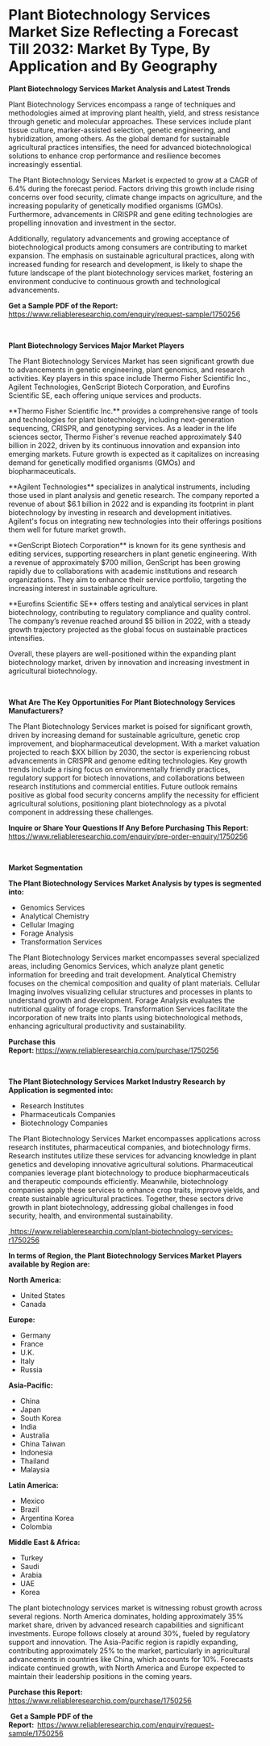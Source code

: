 <p><h1>Plant Biotechnology Services Market Size Reflecting a Forecast Till 2032: Market By Type, By Application and By Geography</h1></p><p><strong>Plant Biotechnology Services Market Analysis and Latest Trends</strong></p>
<p><p>Plant Biotechnology Services encompass a range of techniques and methodologies aimed at improving plant health, yield, and stress resistance through genetic and molecular approaches. These services include plant tissue culture, marker-assisted selection, genetic engineering, and hybridization, among others. As the global demand for sustainable agricultural practices intensifies, the need for advanced biotechnological solutions to enhance crop performance and resilience becomes increasingly essential.</p><p>The Plant Biotechnology Services Market is expected to grow at a CAGR of 6.4% during the forecast period. Factors driving this growth include rising concerns over food security, climate change impacts on agriculture, and the increasing popularity of genetically modified organisms (GMOs). Furthermore, advancements in CRISPR and gene editing technologies are propelling innovation and investment in the sector. </p><p>Additionally, regulatory advancements and growing acceptance of biotechnological products among consumers are contributing to market expansion. The emphasis on sustainable agricultural practices, along with increased funding for research and development, is likely to shape the future landscape of the plant biotechnology services market, fostering an environment conducive to continuous growth and technological advancements.</p></p>
<p><strong>Get a Sample PDF of the Report:&nbsp;</strong> <a href="https://www.reliableresearchiq.com/enquiry/request-sample/1750256?utm_campaign=3508&utm_medium=2&utm_source=Github&utm_content=ia&utm_term=12042025&utm_id=plant-biotechnology-services">https://www.reliableresearchiq.com/enquiry/request-sample/1750256</a></p>
<p>&nbsp;</p>
<p><strong>Plant Biotechnology Services Major Market Players</strong></p>
<p><p>The Plant Biotechnology Services Market has seen significant growth due to advancements in genetic engineering, plant genomics, and research activities. Key players in this space include Thermo Fisher Scientific Inc., Agilent Technologies, GenScript Biotech Corporation, and Eurofins Scientific SE, each offering unique services and products.</p><p>**Thermo Fisher Scientific Inc.** provides a comprehensive range of tools and technologies for plant biotechnology, including next-generation sequencing, CRISPR, and genotyping services. As a leader in the life sciences sector, Thermo Fisher's revenue reached approximately $40 billion in 2022, driven by its continuous innovation and expansion into emerging markets. Future growth is expected as it capitalizes on increasing demand for genetically modified organisms (GMOs) and biopharmaceuticals.</p><p>**Agilent Technologies** specializes in analytical instruments, including those used in plant analysis and genetic research. The company reported a revenue of about $6.1 billion in 2022 and is expanding its footprint in plant biotechnology by investing in research and development initiatives. Agilent's focus on integrating new technologies into their offerings positions them well for future market growth.</p><p>**GenScript Biotech Corporation** is known for its gene synthesis and editing services, supporting researchers in plant genetic engineering. With a revenue of approximately $700 million, GenScript has been growing rapidly due to collaborations with academic institutions and research organizations. They aim to enhance their service portfolio, targeting the increasing interest in sustainable agriculture.</p><p>**Eurofins Scientific SE** offers testing and analytical services in plant biotechnology, contributing to regulatory compliance and quality control. The company’s revenue reached around $5 billion in 2022, with a steady growth trajectory projected as the global focus on sustainable practices intensifies.</p><p>Overall, these players are well-positioned within the expanding plant biotechnology market, driven by innovation and increasing investment in agricultural biotechnology.</p></p>
<p>&nbsp;</p>
<p><strong>What Are The Key Opportunities For Plant Biotechnology Services Manufacturers?</strong></p>
<p><p>The Plant Biotechnology Services market is poised for significant growth, driven by increasing demand for sustainable agriculture, genetic crop improvement, and biopharmaceutical development. With a market valuation projected to reach $XX billion by 2030, the sector is experiencing robust advancements in CRISPR and genome editing technologies. Key growth trends include a rising focus on environmentally friendly practices, regulatory support for biotech innovations, and collaborations between research institutions and commercial entities. Future outlook remains positive as global food security concerns amplify the necessity for efficient agricultural solutions, positioning plant biotechnology as a pivotal component in addressing these challenges.</p></p>
<p><strong>Inquire or Share Your Questions If Any Before Purchasing This Report:</strong> <a href="https://www.reliableresearchiq.com/enquiry/pre-order-enquiry/1750256?utm_campaign=3508&utm_medium=2&utm_source=Github&utm_content=ia&utm_term=12042025&utm_id=plant-biotechnology-services">https://www.reliableresearchiq.com/enquiry/pre-order-enquiry/1750256</a></p>
<p>&nbsp;</p>
<p><strong>Market Segmentation</strong></p>
<p><strong>The Plant Biotechnology Services Market Analysis by types is segmented into:</strong></p>
<p><ul><li>Genomics Services</li><li>Analytical Chemistry</li><li>Cellular Imaging</li><li>Forage Analysis</li><li>Transformation Services</li></ul></p>
<p><p>The Plant Biotechnology Services market encompasses several specialized areas, including Genomics Services, which analyze plant genetic information for breeding and trait development. Analytical Chemistry focuses on the chemical composition and quality of plant materials. Cellular Imaging involves visualizing cellular structures and processes in plants to understand growth and development. Forage Analysis evaluates the nutritional quality of forage crops. Transformation Services facilitate the incorporation of new traits into plants using biotechnological methods, enhancing agricultural productivity and sustainability.</p></p>
<p><strong>Purchase this Report:&nbsp;</strong><a href="https://www.reliableresearchiq.com/purchase/1750256?utm_campaign=3508&utm_medium=2&utm_source=Github&utm_content=ia&utm_term=12042025&utm_id=plant-biotechnology-services">https://www.reliableresearchiq.com/purchase/1750256</a></p>
<p>&nbsp;</p>
<p><strong>The Plant Biotechnology Services Market Industry Research by Application is segmented into:</strong></p>
<p><ul><li>Research Institutes</li><li>Pharmaceuticals Companies</li><li>Biotechnology Companies</li></ul></p>
<p><p>The Plant Biotechnology Services Market encompasses applications across research institutes, pharmaceutical companies, and biotechnology firms. Research institutes utilize these services for advancing knowledge in plant genetics and developing innovative agricultural solutions. Pharmaceutical companies leverage plant biotechnology to produce biopharmaceuticals and therapeutic compounds efficiently. Meanwhile, biotechnology companies apply these services to enhance crop traits, improve yields, and create sustainable agricultural practices. Together, these sectors drive growth in plant biotechnology, addressing global challenges in food security, health, and environmental sustainability.</p></p>
<p><a href="https://www.reliableresearchiq.com/plant-biotechnology-services-r1750256?utm_campaign=3508&utm_medium=2&utm_source=Github&utm_content=ia&utm_term=12042025&utm_id=plant-biotechnology-services">&nbsp;https://www.reliableresearchiq.com/plant-biotechnology-services-r1750256</a></p>
<p><strong>In terms of Region, the Plant Biotechnology Services Market Players available by Region are:</strong></p>
<p>
    <p> <strong> North America: </strong>
        <ul>
            <li>United States</li>
            <li>Canada</li>
        </ul>
        </p> 
    <p> <strong> Europe: </strong>
        <ul>
            <li>Germany</li>
            <li>France</li>
            <li>U.K.</li>
            <li>Italy</li>
            <li>Russia</li>
        </ul>
        </p> 
    <p> <strong> Asia-Pacific: </strong>
        <ul>
            <li>China</li>
            <li>Japan</li>
            <li>South Korea</li>
            <li>India</li>
            <li>Australia</li>
            <li>China Taiwan</li>
            <li>Indonesia</li>
            <li>Thailand</li>
            <li>Malaysia</li>
        </ul>
        </p> 
    <p> <strong> Latin America: </strong>
        <ul>
            <li>Mexico</li>
            <li>Brazil</li>
            <li>Argentina Korea</li>
            <li>Colombia</li>
        </ul>
        </p> 
    <p> <strong> Middle East & Africa: </strong>
        <ul>
            <li>Turkey</li>
            <li>Saudi</li>
            <li>Arabia</li>
            <li>UAE</li>
            <li>Korea</li>
        </ul>
    </p>
    </p>
<p><p>The plant biotechnology services market is witnessing robust growth across several regions. North America dominates, holding approximately 35% market share, driven by advanced research capabilities and significant investments. Europe follows closely at around 30%, fueled by regulatory support and innovation. The Asia-Pacific region is rapidly expanding, contributing approximately 25% to the market, particularly in agricultural advancements in countries like China, which accounts for 10%. Forecasts indicate continued growth, with North America and Europe expected to maintain their leadership positions in the coming years.</p></p>
<p><strong>Purchase this Report: </strong><a href="https://www.reliableresearchiq.com/purchase/1750256?utm_campaign=3508&utm_medium=2&utm_source=Github&utm_content=ia&utm_term=12042025&utm_id=plant-biotechnology-services">https://www.reliableresearchiq.com/purchase/1750256</a></p>
<p>&nbsp;<strong>Get a Sample PDF of the Report:&nbsp;&nbsp;</strong><a href="https://www.reliableresearchiq.com/enquiry/request-sample/1750256?utm_campaign=3508&utm_medium=2&utm_source=Github&utm_content=ia&utm_term=12042025&utm_id=plant-biotechnology-services">https://www.reliableresearchiq.com/enquiry/request-sample/1750256</a></p>
<p><strong></strong></p>
<p><p></p><p></p><p></p></p>